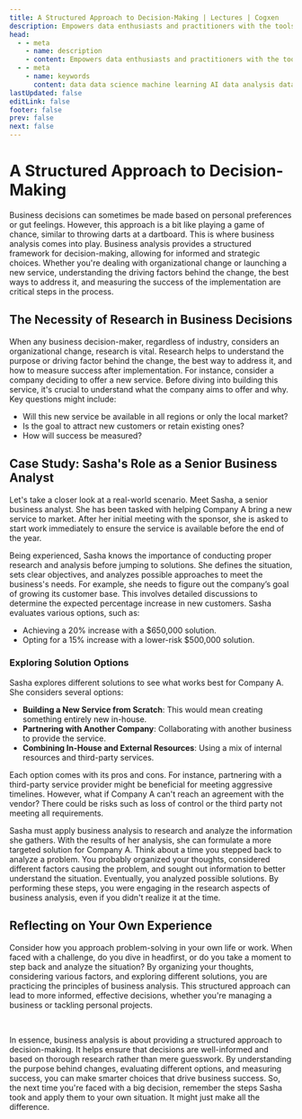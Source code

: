 ```yaml
---
title: A Structured Approach to Decision-Making | Lectures | Cogxen
description: Empowers data enthusiasts and practitioners with the tools and knowledge to unlock the potential of data.
head:
  - - meta
    - name: description
    - content: Empowers data enthusiasts and practitioners with the tools and knowledge to unlock the potential of data.
  - - meta
    - name: keywords
      content: data data science machine learning AI data analysis data-driven data enthusiasts data practitioners
lastUpdated: false
editLink: false
footer: false
prev: false
next: false
---
```


# A Structured Approach to Decision-Making

Business decisions can sometimes be made based on personal preferences or gut feelings. However, this approach is a bit like playing a game of chance, similar to throwing darts at a dartboard. This is where business analysis comes into play. Business analysis provides a structured framework for decision-making, allowing for informed and strategic choices. Whether you're dealing with organizational change or launching a new service, understanding the driving factors behind the change, the best ways to address it, and measuring the success of the implementation are critical steps in the process.

## The Necessity of Research in Business Decisions

When any business decision-maker, regardless of industry, considers an organizational change, research is vital. Research helps to understand the purpose or driving factor behind the change, the best way to address it, and how to measure success after implementation. For instance, consider a company deciding to offer a new service. Before diving into building this service, it's crucial to understand what the company aims to offer and why. Key questions might include:

- Will this new service be available in all regions or only the local market?
- Is the goal to attract new customers or retain existing ones?
- How will success be measured?

## Case Study: Sasha's Role as a Senior Business Analyst

Let's take a closer look at a real-world scenario. Meet Sasha, a senior business analyst. She has been tasked with helping Company A bring a new service to market. After her initial meeting with the sponsor, she is asked to start work immediately to ensure the service is available before the end of the year.

Being experienced, Sasha knows the importance of conducting proper research and analysis before jumping to solutions. She defines the situation, sets clear objectives, and analyzes possible approaches to meet the business's needs. For example, she needs to figure out the company’s goal of growing its customer base. This involves detailed discussions to determine the expected percentage increase in new customers. Sasha evaluates various options, such as:

- Achieving a 20% increase with a $650,000 solution.
- Opting for a 15% increase with a lower-risk $500,000 solution.

### Exploring Solution Options

Sasha explores different solutions to see what works best for Company A. She considers several options:

- **Building a New Service from Scratch**: This would mean creating something entirely new in-house.
- **Partnering with Another Company**: Collaborating with another business to provide the service.
- **Combining In-House and External Resources**: Using a mix of internal resources and third-party services.

Each option comes with its pros and cons. For instance, partnering with a third-party service provider might be beneficial for meeting aggressive timelines. However, what if Company A can't reach an agreement with the vendor? There could be risks such as loss of control or the third party not meeting all requirements.

Sasha must apply business analysis to research and analyze the information she gathers. With the results of her analysis, she can formulate a more targeted solution for Company A. Think about a time you stepped back to analyze a problem. You probably organized your thoughts, considered different factors causing the problem, and sought out information to better understand the situation. Eventually, you analyzed possible solutions. By performing these steps, you were engaging in the research aspects of business analysis, even if you didn't realize it at the time.

## Reflecting on Your Own Experience

Consider how you approach problem-solving in your own life or work. When faced with a challenge, do you dive in headfirst, or do you take a moment to step back and analyze the situation? By organizing your thoughts, considering various factors, and exploring different solutions, you are practicing the principles of business analysis. This structured approach can lead to more informed, effective decisions, whether you're managing a business or tackling personal projects.

<br />

In essence, business analysis is about providing a structured approach to decision-making. It helps ensure that decisions are well-informed and based on thorough research rather than mere guesswork. By understanding the purpose behind changes, evaluating different options, and measuring success, you can make smarter choices that drive business success. So, the next time you're faced with a big decision, remember the steps Sasha took and apply them to your own situation. It might just make all the difference.
